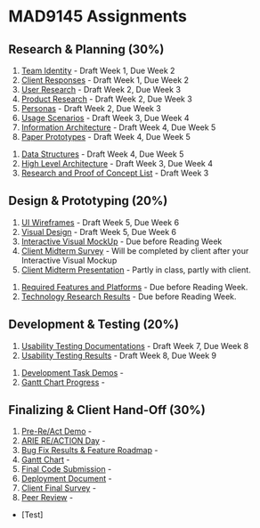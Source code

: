 # MAD9145 Assignments

## Research & Planning (30%)

<Badge text="UX and UI Deliverables" />

1. [Team Identity](./identity.md) - Draft Week 1, Due Week 2
2. [Client Responses](./responses.md) - Draft Week 1, Due Week 2
3. [User Research](./user-research.md) - Draft Week 2, Due Week 3
4. [Product Research](./product-research.md) - Draft Week 2, Due Week 3
5. [Personas](./personas.md) - Draft Week 2, Due Week 3
6. [Usage Scenarios](./usage-scenarios.md) - Draft Week 3, Due Week 4
7. [Information Architecture](./information-architecture.md) - Draft Week 4, Due Week 5
8. [Paper Prototypes](./paper-prototype.md) - Draft Week 4, Due Week 5

<Badge text="Development Deliverables" />

1. [Data Structures](./data-structures.md) - Draft Week 4, Due Week 5
2. [High Level Architecture](./architecture.md) - Draft Week 3, Due Week 4
3. [Research and Proof of Concept List](./poc.md) - Draft Week 3

## Design & Prototyping (20%)

<Badge text="UX and UI Deliverables" />

1. [UI Wireframes](./wireframes.md) - Draft Week 5, Due Week 6
2. [Visual Design](./visual-design.md) - Draft Week 5, Due Week 6
3. [Interactive Visual MockUp](./mockup.md) - Due before Reading Week
4. [Client Midterm Survey](./) - Will be completed by client after your Interactive Visual Mockup
5. [Client Midterm Presentation](./mid-present.md) - Partly in class, partly with client.

<Badge text="Development Deliverables" />

1. [Required Features and Platforms](./features.md) - Due before Reading Week.
2. [Technology Research Results](./tech-research.md) - Due before Reading Week.

## Development & Testing (20%)

<Badge text="UX and UI Deliverables" />

1. [Usability Testing Documentations](./test-documents.md) - Draft Week 7, Due Week 8
2. [Usability Testing Results](./test-results.md) - Draft Week 8, Due Week 9

<Badge text="Development Deliverables" />

1. [Development Task Demos](./dev-demos.md) -
2. [Gantt Chart Progress](./gantt.md) -

## Finalizing & Client Hand-Off (30%)

1. [Pre-Re/Act Demo](./pitches.md) -
2. [ARIE RE/ACTION Day](./reaction.md) -
3. [Bug Fix Results & Feature Roadmap](./bug-fix.md) -
4. [Gantt Chart](./gantt.md) -
5. [Final Code Submission](./final-code.md) -
6. [Deployment Document](./deployment.md) -
7. [Client Final Survey](./) -
8. [Peer Review](./) -

- [Test]
